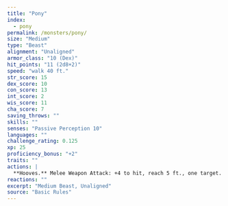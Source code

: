 ```yaml
---
title: "Pony"
index:
  - pony
permalink: /monsters/pony/
size: "Medium"
type: "Beast"
alignment: "Unaligned"
armor_class: "10 (Dex)"
hit_points: "11 (2d8+2)"
speed: "walk 40 ft."
str_score: 15
dex_score: 10
con_score: 13
int_score: 2
wis_score: 11
cha_score: 7
saving_throws: ""
skills: ""
senses: "Passive Perception 10"
languages: ""
challenge_rating: 0.125
xp: 25
proficiency_bonus: "+2"
traits: ""
actions: |
  **Hooves.** Melee Weapon Attack: +4 to hit, reach 5 ft., one target. Hit: 7 (2d4 + 2) bludgeoning damage.
reactions: ""
excerpt: "Medium Beast, Unaligned"
source: "Basic Rules"
---
```

